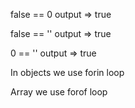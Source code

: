 false == 0
output => true

false == ''
output => true

0 == ''
output => true


In objects we use forin loop

Array we use forof loop
